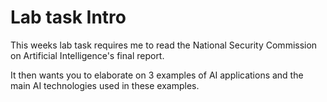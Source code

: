 # Lab task Intro 

This weeks lab task requires me to read the National Security Commission on Artificial Intelligence's final report. 

It then wants you to elaborate on 3 examples of AI applications and the main AI technologies used in these examples. 

